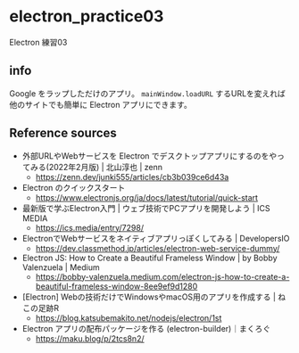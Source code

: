 # electron_practice03
Electron 練習03

## info
Google をラップしただけのアプリ。
`mainWindow.loadURL` するURLを変えれば他のサイトでも簡単に Electron アプリにできます。

## Reference sources
- 外部URLやWebサービスを Electron でデスクトップアプリにするのをやってみる(2022年2月版) | 北山淳也 | zenn
  - https://zenn.dev/junki555/articles/cb3b039ce6d43a
- Electron のクイックスタート
  - https://www.electronjs.org/ja/docs/latest/tutorial/quick-start
- 最新版で学ぶElectron入門 | ウェブ技術でPCアプリを開発しよう | ICS MEDIA
  - https://ics.media/entry/7298/
- ElectronでWebサービスをネイティブアプリっぽくしてみる | DevelopersIO
  - https://dev.classmethod.jp/articles/electron-web-service-dummy/
- Electron JS: How to Create a Beautiful Frameless Window | by Bobby Valenzuela | Medium
  - https://bobby-valenzuela.medium.com/electron-js-how-to-create-a-beautiful-frameless-window-8ee9ef9d1280
- [Electron] Webの技術だけでWindowsやmacOS用のアプリを作成する | ねこの足跡R
  - https://blog.katsubemakito.net/nodejs/electron/1st
- Electron アプリの配布パッケージを作る (electron-builder)｜まくろぐ
  - https://maku.blog/p/2tcs8n2/

